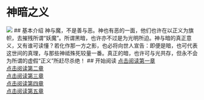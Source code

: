 # 神暗之义
<img src="http://i0.hdslb.com/bfs/article/6f91bf4905c5f39c938e0cf74c4458609ecc7576.jpg@140w_186h.webp">
## 基本介绍
神与魔，不是善与恶。神也有恶的一面，他们也许在以正义为旗帜，去摧残所谓“妖魔”。所谓黑暗，也许亦不过是为光明所迫。神与暗的真正意义，又有谁可读懂？若化作那一方之影，也必将向世人宣告：即便是暗，也可代表这世间的真理，与那些神祗殊死较量一番。真正的暗，也许可与光共存，但永不会为所谓的虚假“正义”所赶尽杀绝！
## 开始阅读
<a href="https://hunmengyuanxue.github.io/read/shen'an/first">点击阅读第一章</a>
<br/><a href="https://hunmengyuanxue.github.io/read/shen'an/second">点击阅读第二章</a>
<br/><a href="https://hunmengyuanxue.github.io/read/shen'an/third">点击阅读第三章</a>
<br/><a href="https://hunmengyuanxue.github.io/read/shen'an/fourth">点击阅读第四章</a>
<br/><a href="https://hunmengyuanxue.github.io/read/shen'an/fifth">点击阅读第五章</a>
